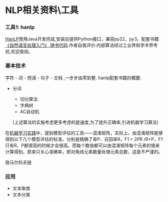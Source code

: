 # NLP相关资料\工具

### 工具1: hanlp

[HanLP](https://github.com/hankcs/HanLP)使用Java开发完成,安装后提供Python接口，兼容py22、py3。配套书籍[《自然语言处理入门》](http://nlp.hankcs.com/book.php),[随书代码](https://github.com/hankcs/pyhanlp/tree/master/tests/book).作者自我评价:内部算法经过工业界和学术界考验,欢迎查阅。

### 基本技术

字符 - 词 - 短语 - 句子 - 文档 ,一步步由零到整. hanlp配套书籍的概要:

* 分词
  * 切分算法
  * 字典树
  * AC自动机
  
  (上述算法的实施考虑更多考虑的是速度,为了提升正确率,引进机器学习算法)
  
在[机器学习实践](https://github.com/hanxinle/practical_machine_learning)中，提到模型评估的工具——混淆矩阵，实际上，由混淆矩阵能够得到以下几个模型评估的标准，分别是精确了率P、召回率R，F1 = 2*P*R /R+P，F1只有R、P都很高的时候才会很高。而每个数值都可以由混淆矩阵每个元素的值来计算得到。原来只关心准确率，即对角线元素数量处理元素总数，这是不严谨的。
  
  隐马尔科夫链
### 应用

* 文本聚类
* 文本分类

